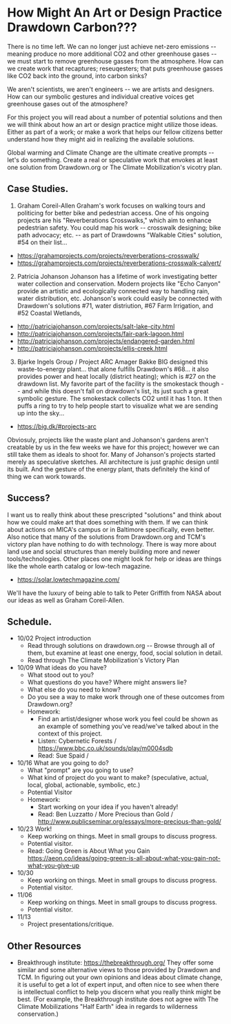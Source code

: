 # How Might An Art or Design Practice Drawdown Carbon???

There is no time left. We can no longer just achieve net-zero emissions -- meaning produce no more additional CO2 and other greenhouse gases -- we must start to remove greenhouse gasses from the atmosphere. How can we create work that recaptures; reseuqesters; that puts greenhouse gasses like CO2 back into the ground, into carbon sinks?

We aren't scientists, we aren't engineers -- we are artists and designers. How can our symbolic gestures and individual creative voices get greenhouse gases out of the atmosphere?

For this project you will read about a number of potential solutions and then we will think about how an art or design practice might utilize those ideas. Either as part of a work; or make a work that helps our fellow citizens better understand how they might aid in realizing the available solutions.

Global warming and Climate Change are the ultimate creative prompts -- let's do something. Create a real or speculative work that envokes at least one solution from Drawdown.org or The Climate Mobilization's vicotry plan.

## Case Studies.
1. Graham Coreil-Allen
Graham's work focuses on walking tours and politicing for better bike and pedestrian access. One of his ongoing projects are his "Reverberations Crosswalks," which aim to enhance pedestrian safety. You could map his work -- crosswalk designing; bike path advocacy; etc. -- as part of Drawdowns "Walkable Cities" solution, #54 on their list...
- https://grahamprojects.com/projects/reverberations-crosswalk/
- https://grahamprojects.com/projects/reverberations-crosswalk-calvert/

2. Patricia Johanson
Johanson has a lifetime of work investigating better water collection and conservation. Modern projects like "Echo Canyon" provide an artistic and ecologically connected way to handling rain, water distribution, etc. Johanson's work could easily be connected with Drawdown's solutions #71, water distriution, #67 Farm Irrigation, and #52 Coastal Wetlands, 
- http://patriciajohanson.com/projects/salt-lake-city.html
- http://patriciajohanson.com/projects/fair-park-lagoon.html
- http://patriciajohanson.com/projects/endangered-garden.html
- http://patriciajohanson.com/projects/ellis-creek.html

3. Bjarke Ingels Group / Project ARC Amager Bakke
BIG designed this waste-to-energy plant... that alone fulfills Drawdown's #68... it also provides power and heat locally (district heating); which is #27 on the drawdown list. My favorite part of the facility is the smokestack though -- and while this doesn't fall on drawdown's list, its just such a great symbolic gesture. The smokestack collects CO2 until it has 1 ton. It then puffs a ring to try to help people start to visualize what we are sending up into the sky... 
- https://big.dk/#projects-arc

Obviosuly, projects like the waste plant and Johanson's gardens aren't creatable by us in the few weeks we have for this project; however we can still take them as ideals to shoot for. Many of Johanson's projects started merely as speculative sketches. All architecture is just graphic design until its built. And the gesture of the energy plant, thats definitely the kind of thing we can work towards.

## Success?
I want us to really think about these prescripted "solutions" and think about how we could make art that does something with them. If we can think about actions on MICA's campus or in Baltimore specifically, even better. Also notice that many of the solutions from Drawdown.org and TCM's victory plan have nothing to do with technology. There is way more about land use and social structures than merely building more and newer tools/technologies. Other places one might look for help or ideas are things like the whole earth catalog or low-tech magazine. 
- https://solar.lowtechmagazine.com/

We'll have the luxury of being able to talk to Peter Griffith from NASA about our ideas as well as Graham Coreil-Allen.

## Schedule.
- 10/02 Project introduction
    - Read through solutions on drawdown.org -- Browse through all of them, but examine at least one energy, food, social solution in detail.
    - Read through The Climate Mobilization's Victory Plan
- 10/09 What ideas do you have?
    - What stood out to you?
    - What questions do you have? Where might answers lie?
    - What else do you need to know?
    - Do you see a way to make work through one of these outcomes from Drawdown.org?
    - Homework:
        - Find an artist/designer whose work you feel could be shown as an example of something you've read/we've talked about in the context of this project.
        - Listen: Cybernetic Forests / https://www.bbc.co.uk/sounds/play/m0004sdb
        - Read: Sue Spaid / 
- 10/16 What are you going to do?
    - What "prompt" are you going to use?
    - What kind of project do you want to make? (speculative, actual, local, global, actionable, symbolic, etc.)
    - Potential Visitor
    - Homework:
        - Start working on your idea if you haven't already!
        - Read: Ben Luzzatto / More Precious than Gold / http://www.publicseminar.org/essays/more-precious-than-gold/
- 10/23 Work!
    - Keep working on things. Meet in small groups to discuss progress.
    - Potential visitor.
    - Read: Going Green is About What you Gain https://aeon.co/ideas/going-green-is-all-about-what-you-gain-not-what-you-give-up
- 10/30
    - Keep working on things. Meet in small groups to discuss progress.
    - Potential visitor.
- 11/06 
    - Keep working on things. Meet in small groups to discuss progress.
    - Potential visitor.
- 11/13
    - Project presentations/critique.

## Other Resources
- Breakthrough institute: https://thebreakthrough.org/
They offer some similar and some alternative views to those provided by Drawdown and TCM. In figuring out your own opinions and ideas about climate change, it is useful to get a lot of expert input, and often nice to see when there is intellectual conflict to help you discern what you really think might be best. (For example, the Breakthrough institute does not agree with The Climate Mobilizations "Half Earth" idea in regards to wilderness conservation.)

